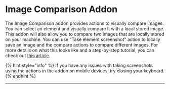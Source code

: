 # Image Comparison Addon

The Image Comparison addon provides actions to visually compare images. You can select an element and visually compare it with a local stored image. This addon will also allow you to compare two images that are locally stored on your machine. You can use "Take element screenshot" action to locally save an image and the compare actions to compare different images. For more details on what this looks like and a step-by-step tutorial, you can check out [this article](../../../tips-and-tricks/image-comparison-in-testproject.md).

{% hint style="info" %}
If you have any issues with taking screenshots using the actions in the addon on mobile devices, try closing your keyboard.
{% endhint %}

****

